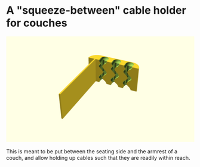 # A "squeeze-between" cable holder for couches

![generated_display_preview](render/display.png "Generated display preview")

This is meant to be put between the seating side and the armrest of a couch, and allow holding up cables such that they are readily within reach.

